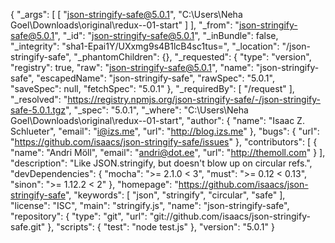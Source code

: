 {
  "_args": [
    [
      "json-stringify-safe@5.0.1",
      "C:\\Users\\Neha Goel\\Downloads\\original\\redux--01-start"
    ]
  ],
  "_from": "json-stringify-safe@5.0.1",
  "_id": "json-stringify-safe@5.0.1",
  "_inBundle": false,
  "_integrity": "sha1-Epai1Y/UXxmg9s4B1lcB4sc1tus=",
  "_location": "/json-stringify-safe",
  "_phantomChildren": {},
  "_requested": {
    "type": "version",
    "registry": true,
    "raw": "json-stringify-safe@5.0.1",
    "name": "json-stringify-safe",
    "escapedName": "json-stringify-safe",
    "rawSpec": "5.0.1",
    "saveSpec": null,
    "fetchSpec": "5.0.1"
  },
  "_requiredBy": [
    "/request"
  ],
  "_resolved": "https://registry.npmjs.org/json-stringify-safe/-/json-stringify-safe-5.0.1.tgz",
  "_spec": "5.0.1",
  "_where": "C:\\Users\\Neha Goel\\Downloads\\original\\redux--01-start",
  "author": {
    "name": "Isaac Z. Schlueter",
    "email": "i@izs.me",
    "url": "http://blog.izs.me"
  },
  "bugs": {
    "url": "https://github.com/isaacs/json-stringify-safe/issues"
  },
  "contributors": [
    {
      "name": "Andri Möll",
      "email": "andri@dot.ee",
      "url": "http://themoll.com"
    }
  ],
  "description": "Like JSON.stringify, but doesn't blow up on circular refs.",
  "devDependencies": {
    "mocha": ">= 2.1.0 < 3",
    "must": ">= 0.12 < 0.13",
    "sinon": ">= 1.12.2 < 2"
  },
  "homepage": "https://github.com/isaacs/json-stringify-safe",
  "keywords": [
    "json",
    "stringify",
    "circular",
    "safe"
  ],
  "license": "ISC",
  "main": "stringify.js",
  "name": "json-stringify-safe",
  "repository": {
    "type": "git",
    "url": "git://github.com/isaacs/json-stringify-safe.git"
  },
  "scripts": {
    "test": "node test.js"
  },
  "version": "5.0.1"
}
